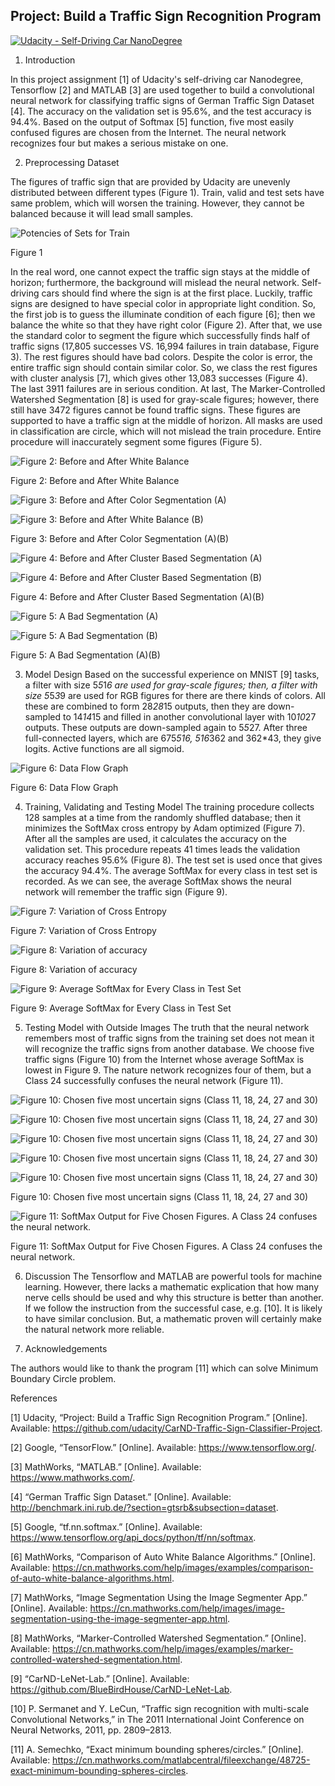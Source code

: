 ## Project: Build a Traffic Sign Recognition Program
[![Udacity - Self-Driving Car NanoDegree](https://s3.amazonaws.com/udacity-sdc/github/shield-carnd.svg)](http://www.udacity.com/drive)

1. 	Introduction

In this project assignment [1] of Udacity's self-driving car Nanodegree, Tensorflow [2] and MATLAB [3] are used together to build a convolutional neural network for classifying traffic signs of German Traffic Sign Dataset [4]. The accuracy on the validation set is 95.6%, and the test accuracy is 94.4%. Based on the output of Softmax [5] function, five most easily confused figures are chosen from the Internet. The neural network recognizes four but makes a serious mistake on one.

2.	Preprocessing Dataset

The figures of traffic sign that are provided by Udacity are unevenly distributed between different types (Figure 1). Train, valid and test sets have same problem, which will worsen the training. However, they cannot be balanced because it will lead small samples. 

![Potencies of Sets for Train](./WriteUpMarkDownFiles/image001.png)

Figure 1

In the real word, one cannot expect the traffic sign stays at the middle of horizon; furthermore, the background will mislead the neural network. Self-driving cars should find where the sign is at the first place. Luckily, traffic signs are designed to have special color in appropriate light condition. So, the first job is to guess the illuminate condition of each figure [6]; then we balance the white so that they have right color (Figure 2). After that, we use the standard color to segment the figure which successfully finds half of traffic signs (17,805 successes VS. 16,994 failures in train database, Figure 3). The rest figures should have bad colors. Despite the color is error, the entire traffic sign should contain similar color. So, we class the rest figures with cluster analysis [7], which gives other 13,083 successes (Figure 4). The last 3911 failures are in serious condition. At last, The Marker-Controlled Watershed Segmentation [8] is used for gray-scale figures; however, there still have 3472 figures cannot be found traffic signs. These figures are supported to have a traffic sign at the middle of horizon. All masks are used in classification are circle, which will not mislead the train procedure. Entire procedure will inaccurately segment some figures (Figure 5).

![Figure 2: Before and After White Balance](./WriteUpMarkDownFiles/image002.png)

Figure 2: Before and After White Balance

![Figure 3: Before and After Color Segmentation (A)](./WriteUpMarkDownFiles/image003.png)

![Figure 3: Before and After White Balance (B)](./WriteUpMarkDownFiles/image004.png)

Figure 3: Before and After Color Segmentation (A)(B)

![Figure 4: Before and After Cluster Based Segmentation (A)](./WriteUpMarkDownFiles/image005.png)

![Figure 4: Before and After Cluster Based Segmentation (B)](./WriteUpMarkDownFiles/image006.png)

Figure 4: Before and After Cluster Based Segmentation (A)(B)

![Figure 5: A Bad Segmentation (A)](./WriteUpMarkDownFiles/image007.png)

![Figure 5: A Bad Segmentation (B)](./WriteUpMarkDownFiles/image008.png)

Figure 5: A Bad Segmentation (A)(B)

3.	Model Design
Based on the successful experience on MNIST [9] tasks, a filter with size 5*5*1*6 are used for gray-scale figures; then, a filter with size 5*5*3*9 are used for RGB figures for there are there kinds of colors. All these are combined to form 28*28*15 outputs, then they are down-sampled to 14*14*15 and filled in another convolutional layer with 10*10*27 outputs. These outputs are down-sampled again to 5*5*27. After three full-connected layers, which are 675*516, 516*362 and 362*43, they give logits. Active functions are all sigmoid. 

![Figure 6: Data Flow Graph](./WriteUpMarkDownFiles/image009.png)

Figure 6: Data Flow Graph

4.	Training, Validating and Testing Model
The training procedure collects 128 samples at a time from the randomly shuffled database; then it minimizes the SoftMax cross entropy by Adam optimized (Figure 7). After all the samples are used, it calculates the accuracy on the validation set. This procedure repeats 41 times leads the validation accuracy reaches 95.6% (Figure 8). The test set is used once that gives the accuracy 94.4%. The average SoftMax for every class in test set is recorded. As we can see, the average SoftMax shows the neural network will remember the traffic sign (Figure 9). 

![Figure 7: Variation of Cross Entropy](./WriteUpMarkDownFiles/image010.png)

Figure 7: Variation of Cross Entropy

![Figure 8: Variation of accuracy](./WriteUpMarkDownFiles/image011.png)

Figure 8: Variation of accuracy

![Figure 9: Average SoftMax for Every Class in Test Set](./WriteUpMarkDownFiles/image012.png)

Figure 9: Average SoftMax for Every Class in Test Set

5.	Testing Model with Outside Images
The truth that the neural network remembers most of traffic signs from the training set does not mean it will recognize the traffic signs from another database. We choose five traffic signs (Figure 10) from the Internet whose average SoftMax is lowest in Figure 9. The nature network recognizes four of them, but a Class 24 successfully confuses the neural network (Figure 11). 

![Figure 10: Chosen five most uncertain signs (Class 11, 18, 24, 27 and 30)](./WriteUpMarkDownFiles/image013.jpg)

![Figure 10: Chosen five most uncertain signs (Class 11, 18, 24, 27 and 30)](./WriteUpMarkDownFiles/image014.jpg)

![Figure 10: Chosen five most uncertain signs (Class 11, 18, 24, 27 and 30)](./WriteUpMarkDownFiles/image015.jpg)

![Figure 10: Chosen five most uncertain signs (Class 11, 18, 24, 27 and 30)](./WriteUpMarkDownFiles/image016.jpg)

![Figure 10: Chosen five most uncertain signs (Class 11, 18, 24, 27 and 30)](./WriteUpMarkDownFiles/image017.jpg)

Figure 10: Chosen five most uncertain signs (Class 11, 18, 24, 27 and 30)

![Figure 11: SoftMax Output for Five Chosen Figures. A Class 24 confuses the neural network.](./WriteUpMarkDownFiles/image018.png)

Figure 11: SoftMax Output for Five Chosen Figures. A Class 24 confuses the neural network.

6.	Discussion
The Tensorflow and MATLAB are powerful tools for machine learning. However, there lacks a mathematic explication that how many nerve cells should be used and why this structure is better than another. If we follow the instruction from the successful case, e.g. [10]. It is likely to have similar conclusion. But, a mathematic proven will certainly make the natural network more reliable. 

7.	Acknowledgements

The authors would like to thank the program [11] which can solve Minimum Boundary Circle problem.

References

[1]	Udacity, “Project: Build a Traffic Sign Recognition Program.” [Online]. Available: https://github.com/udacity/CarND-Traffic-Sign-Classifier-Project.

[2]	Google, “TensorFlow.” [Online]. Available: https://www.tensorflow.org/.

[3]	MathWorks, “MATLAB.” [Online]. Available: https://www.mathworks.com/.

[4]	“German Traffic Sign Dataset.” [Online]. Available: http://benchmark.ini.rub.de/?section=gtsrb&subsection=dataset.

[5]	Google, “tf.nn.softmax.” [Online]. Available: https://www.tensorflow.org/api_docs/python/tf/nn/softmax.

[6]	MathWorks, “Comparison of Auto White Balance Algorithms.” [Online]. Available: https://cn.mathworks.com/help/images/examples/comparison-of-auto-white-balance-algorithms.html.

[7]	MathWorks, “Image Segmentation Using the Image Segmenter App.” [Online]. Available: https://cn.mathworks.com/help/images/image-segmentation-using-the-image-segmenter-app.html.

[8]	MathWorks, “Marker-Controlled Watershed Segmentation.” [Online]. Available: https://cn.mathworks.com/help/images/examples/marker-controlled-watershed-segmentation.html.

[9]	“CarND-LeNet-Lab.” [Online]. Available: https://github.com/BlueBirdHouse/CarND-LeNet-Lab.

[10]	P. Sermanet and Y. LeCun, “Traffic sign recognition with multi-scale Convolutional Networks,” in The 2011 International Joint Conference on Neural Networks, 2011, pp. 2809–2813.

[11]	A. Semechko, “Exact minimum bounding spheres/circles.” [Online]. Available: https://cn.mathworks.com/matlabcentral/fileexchange/48725-exact-minimum-bounding-spheres-circles.

